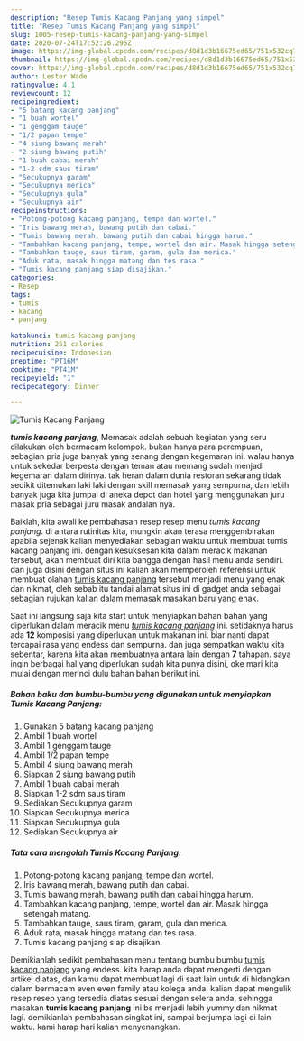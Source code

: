 ```yaml
---
description: "Resep Tumis Kacang Panjang yang simpel"
title: "Resep Tumis Kacang Panjang yang simpel"
slug: 1005-resep-tumis-kacang-panjang-yang-simpel
date: 2020-07-24T17:52:26.295Z
image: https://img-global.cpcdn.com/recipes/d8d1d3b16675ed65/751x532cq70/tumis-kacang-panjang-foto-resep-utama.jpg
thumbnail: https://img-global.cpcdn.com/recipes/d8d1d3b16675ed65/751x532cq70/tumis-kacang-panjang-foto-resep-utama.jpg
cover: https://img-global.cpcdn.com/recipes/d8d1d3b16675ed65/751x532cq70/tumis-kacang-panjang-foto-resep-utama.jpg
author: Lester Wade
ratingvalue: 4.1
reviewcount: 12
recipeingredient:
- "5 batang kacang panjang"
- "1 buah wortel"
- "1 genggam tauge"
- "1/2 papan tempe"
- "4 siung bawang merah"
- "2 siung bawang putih"
- "1 buah cabai merah"
- "1-2 sdm saus tiram"
- "Secukupnya garam"
- "Secukupnya merica"
- "Secukupnya gula"
- "Secukupnya air"
recipeinstructions:
- "Potong-potong kacang panjang, tempe dan wortel."
- "Iris bawang merah, bawang putih dan cabai."
- "Tumis bawang merah, bawang putih dan cabai hingga harum."
- "Tambahkan kacang panjang, tempe, wortel dan air. Masak hingga setengah matang."
- "Tambahkan tauge, saus tiram, garam, gula dan merica."
- "Aduk rata, masak hingga matang dan tes rasa."
- "Tumis kacang panjang siap disajikan."
categories:
- Resep
tags:
- tumis
- kacang
- panjang

katakunci: tumis kacang panjang 
nutrition: 251 calories
recipecuisine: Indonesian
preptime: "PT16M"
cooktime: "PT41M"
recipeyield: "1"
recipecategory: Dinner

---
```



![Tumis Kacang Panjang](https://img-global.cpcdn.com/recipes/d8d1d3b16675ed65/751x532cq70/tumis-kacang-panjang-foto-resep-utama.jpg)

<b><i>tumis kacang panjang</i></b>, Memasak adalah sebuah kegiatan yang seru dilakukan oleh bermacam kelompok. bukan hanya para perempuan, sebagian pria juga banyak yang senang dengan kegemaran ini. walau hanya untuk sekedar berpesta dengan teman atau memang sudah menjadi kegemaran dalam dirinya. tak heran dalam dunia restoran sekarang tidak sedikit ditemukan laki laki dengan skill memasak yang sempurna, dan lebih banyak juga kita jumpai di aneka depot dan hotel yang menggunakan juru masak pria sebagai juru masak andalan nya.



Baiklah, kita awali ke pembahasan resep resep menu <i>tumis kacang panjang</i>. di antara rutinitas kita, mungkin akan terasa menggembirakan apabila sejenak kalian menyediakan sebagian waktu untuk membuat tumis kacang panjang ini. dengan kesuksesan kita dalam meracik makanan tersebut, akan membuat diri kita bangga dengan hasil menu anda sendiri. dan juga disini dengan situs ini kalian akan memperoleh referensi untuk membuat olahan <u>tumis kacang panjang</u> tersebut menjadi menu yang enak dan nikmat, oleh sebab itu tandai alamat situs ini di gadget anda sebagai sebagian rujukan kalian dalam memasak masakan baru yang enak.


Saat ini langsung saja kita start untuk menyiapkan bahan bahan yang diperlukan dalam meracik menu <u><i>tumis kacang panjang</i></u> ini. setidaknya harus ada <b>12</b> komposisi yang diperlukan untuk makanan ini. biar nanti dapat tercapai rasa yang endess dan sempurna. dan juga sempatkan waktu kita sebentar, karena kita akan membuatnya antara lain dengan <b>7</b> tahapan. saya ingin berbagai hal yang diperlukan sudah kita punya disini, oke mari kita mulai dengan merinci dulu bahan bahan berikut ini.

<!--inarticleads1-->

##### Bahan baku dan bumbu-bumbu yang digunakan untuk menyiapkan Tumis Kacang Panjang:

1. Gunakan 5 batang kacang panjang
1. Ambil 1 buah wortel
1. Ambil 1 genggam tauge
1. Ambil 1/2 papan tempe
1. Ambil 4 siung bawang merah
1. Siapkan 2 siung bawang putih
1. Ambil 1 buah cabai merah
1. Siapkan 1-2 sdm saus tiram
1. Sediakan Secukupnya garam
1. Siapkan Secukupnya merica
1. Siapkan Secukupnya gula
1. Sediakan Secukupnya air




<!--inarticleads2-->

##### Tata cara mengolah Tumis Kacang Panjang:

1. Potong-potong kacang panjang, tempe dan wortel.
1. Iris bawang merah, bawang putih dan cabai.
1. Tumis bawang merah, bawang putih dan cabai hingga harum.
1. Tambahkan kacang panjang, tempe, wortel dan air. Masak hingga setengah matang.
1. Tambahkan tauge, saus tiram, garam, gula dan merica.
1. Aduk rata, masak hingga matang dan tes rasa.
1. Tumis kacang panjang siap disajikan.




Demikianlah sedikit pembahasan menu tentang bumbu bumbu <u>tumis kacang panjang</u> yang endess. kita harap anda dapat mengerti dengan artikel diatas, dan kamu dapat membuat lagi di saat lain untuk di hidangkan dalam bermacam even even family atau kolega anda. kalian dapat mengulik resep resep yang tersedia diatas sesuai dengan selera anda, sehingga masakan <b>tumis kacang panjang</b> ini bs menjadi lebih yummy dan nikmat lagi. demikianlah pembahasan singkat ini, sampai berjumpa lagi di lain waktu. kami harap hari kalian menyenangkan.
